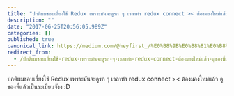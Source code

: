 ```yaml
---
title: "ปกติผมชอบเลี่ยงใช้ Redux เพราะมันจะดูรก ๆ เวลาทำ redux connect >< ต้องมองใหม่แล้ว…"
description: ""
date: "2017-06-25T20:56:05.989Z"
categories: []
published: true
canonical_link: https://medium.com/@heyfirst_/%E0%B8%9B%E0%B8%81%E0%B8%95%E0%B8%B4%E0%B8%9C%E0%B8%A1%E0%B8%8A%E0%B8%AD%E0%B8%9A%E0%B9%80%E0%B8%A5%E0%B8%B5%E0%B9%88%E0%B8%A2%E0%B8%87%E0%B9%83%E0%B8%8A%E0%B9%89-redux-%E0%B9%80%E0%B8%9E%E0%B8%A3%E0%B8%B2%E0%B8%B0%E0%B8%A1%E0%B8%B1%E0%B8%99%E0%B8%88%E0%B8%B0%E0%B8%94%E0%B8%B9%E0%B8%A3%E0%B8%81-%E0%B9%86-%E0%B9%80%E0%B8%A7%E0%B8%A5%E0%B8%B2%E0%B8%97%E0%B8%B3-redux-connect-%E0%B8%95%E0%B9%89%E0%B8%AD%E0%B8%87%E0%B8%A1%E0%B8%AD%E0%B8%87%E0%B9%83%E0%B8%AB%E0%B8%A1%E0%B9%88%E0%B9%81%E0%B8%A5%E0%B9%89%E0%B8%A7-%E0%B8%94%E0%B8%B9%E0%B8%82%E0%B8%AD%E0%B8%87%E0%B8%9E%E0%B8%B5%E0%B9%88%E0%B9%81%E0%B8%A5%E0%B9%89%E0%B8%A7%E0%B9%80%E0%B8%9B%E0%B9%87%E0%B8%99-cb5976afe0f0
redirect_from:
  - /ปกติผมชอบเลี่ยงใช้-redux-เพราะมันจะดูรก-ๆ-เวลาทำ-redux-connect-ต้องมองใหม่แล้ว-ดูของพี่แล้วเป็น-cb5976afe0f0
---
```


ปกติผมชอบเลี่ยงใช้ Redux เพราะมันจะดูรก ๆ เวลาทำ redux connect >< ต้องมองใหม่แล้ว ดูของพี่แล้วเป็นระเบียบจังง :D
